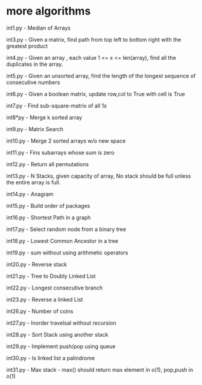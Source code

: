 # more algorithms

int1.py - Median of Arrays

int3.py -  Given a matrix, find path from top left to bottom right with the greatest product

int4.py - Given an array , each value 1 <= x <= len(array), find all the duplicates in the array.

int5.py - Given an unsorted array, find the length of the longest sequence of consecutive numbers

int6.py  - Given a boolean matrix, update row,col to True with cell is True

int7.py - Find sub-square-matrix of all 1s

int8\*py - Merge k sorted array 

int9.py - Matrix Search

int10.py - Merge 2 sorted arrays w/o new space

int11.py - Fins subarrays whose sum is zero

int12.py - Return all permutations

int13.py - N Stacks, given capacity of array, No stack should be full unless the entire array is full.

int14.py - Anagram

int15.py - Build order of packages

int16.py - Shortest Path in a graph

int17.py - Select random node from a binary tree

int18.py - Lowest Common Ancestor in a tree

int19.py - sum without using arithmetic operators

int20.py - Reverse stack

int21.py - Tree to Doubly Linked List

int22.py - Longest consecutive branch

int23.py - Reverse a linked List

int26.py - Number of coins

int27.py - Inorder travelsal without recursion

int28.py - Sort Stack using another stack

int29.py - Implement push/pop using queue

int30.py - Is linked list a palindrome

int31.py - Max stack - max() should return max element in o(1), pop,push in o(1)

